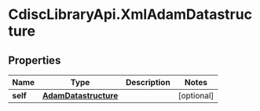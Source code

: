 # CdiscLibraryApi.XmlAdamDatastructure

## Properties

Name | Type | Description | Notes
------------ | ------------- | ------------- | -------------
**self** | [**AdamDatastructure**](AdamDatastructure.md) |  | [optional] 


